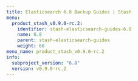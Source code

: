 ```yaml
---
title: Elasticsearch 6.8 Backup Guides | Stash
menu:
  product_stash_v0.9.0-rc.2:
    identifier: stash-elasticsearch-guides-6.8
    name: 6.8
    parent: stash-elasticsearch-guides
    weight: 60
menu_name: product_stash_v0.9.0-rc.2
info:
  subproject_version: "6.8"
  version: v0.9.0-rc.2
---
```


